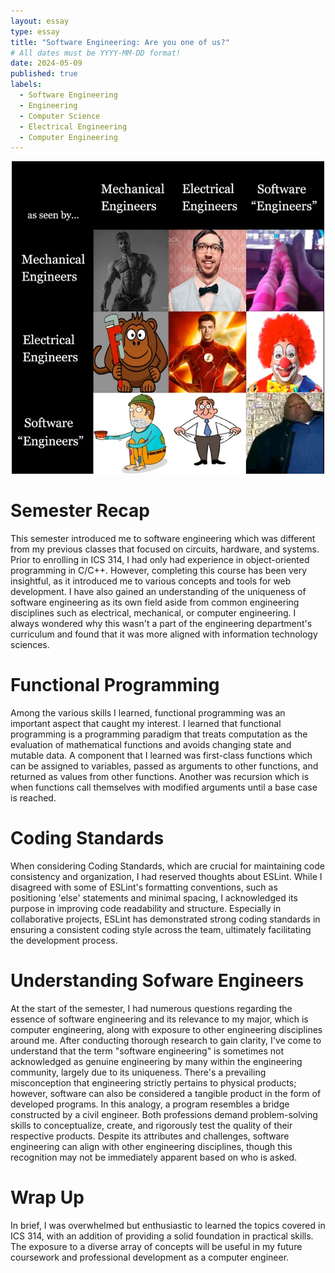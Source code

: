 ```yaml
---
layout: essay
type: essay
title: "Software Engineering: Are you one of us?"
# All dates must be YYYY-MM-DD format!
date: 2024-05-09
published: true
labels:
  - Software Engineering
  - Engineering
  - Computer Science
  - Electrical Engineering
  - Computer Engineering
---
```


<center><img width="500px" class="center" src="..\img\engmeme.png"></center>

# Semester Recap
This semester introduced me to software engineering which was different from my previous classes that focused on circuits, hardware, and systems. Prior to enrolling in ICS 314, I had only had experience in object-oriented programming in C/C++. However, completing this course has been very insightful, as it introduced me to various concepts and tools for web development. I have also gained an understanding of the uniqueness of software engineering as its own field aside from common engineering disciplines such as electrical, mechanical, or computer engineering. I always wondered why this wasn't a part of the engineering department's curriculum and found that it was more aligned with information technology sciences. 
# Functional Programming
Among the various skills I learned, functional programming was an important aspect that caught my interest. I learned that functional programming is a programming paradigm that treats computation as the evaluation of mathematical functions and avoids changing state and mutable data. A component that I learned was first-class functions which can be assigned to variables, passed as arguments to other functions, and returned as values from other functions. Another was recursion which is when functions call themselves with modified arguments until a base case is reached.
# Coding Standards
When considering Coding Standards, which are crucial for maintaining code consistency and organization, I had reserved thoughts about ESLint. While I disagreed with some of ESLint's formatting conventions, such as positioning 'else' statements and minimal spacing, I acknowledged its purpose in improving code readability and structure. Especially in collaborative projects, ESLint has demonstrated strong coding standards in ensuring a consistent coding style across the team, ultimately facilitating the development process.

# Understanding Sofware Engineers
At the start of the semester, I had numerous questions regarding the essence of software engineering and its relevance to my major, which is computer engineering, along with exposure to other engineering disciplines around me. After conducting thorough research to gain clarity, I've come to understand that the term "software engineering" is sometimes not acknowledged as genuine engineering by many within the engineering community, largely due to its uniqueness. There's a prevailing misconception that engineering strictly pertains to physical products; however, software can also be considered a tangible product in the form of developed programs. In this analogy, a program resembles a bridge constructed by a civil engineer. Both professions demand problem-solving skills to conceptualize, create, and rigorously test the quality of their respective products. Despite its attributes and challenges, software engineering can align with other engineering disciplines, though this recognition may not be immediately apparent based on who is asked.

# Wrap Up
In brief, I was overwhelmed but enthusiastic to learned the topics covered in ICS 314, with an addition of providing a solid foundation in practical skills. The exposure to a diverse array of concepts will be useful in my future coursework and professional development as a computer engineer.

